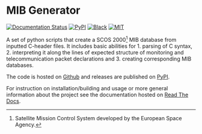 # MIB Generator
[![Documentation Status](https://readthedocs.org/projects/mib-generator/badge/?version=latest)](https://mib-generator.readthedocs.io/en/latest/?badge=latest)
[![PyPI](https://img.shields.io/pypi/v/mib-generator)](https://pypi.org/project/mib-generator)
[![Black](https://img.shields.io/badge/code_style-black-black)](https://github.com/psf/black)
[![MIT](https://img.shields.io/badge/license-MIT-purple)](https://github.com/vachaj11/MIB-Generator/blob/main/LICENSE)

A set of python scripts that create a SCOS 2000[^1] MIB database from inputted C-header files. It includes basic abilities for 1. parsing of C syntax, 2. interpreting it along the lines of expected structure of monitoring and telecommunication packet declarations and 3. creating corresponding MIB databases.

The code is hosted on [Github](https://github.com/vachaj11/MIB-Generator) and releases are published on [PyPI](https://pypi.org/project/mib-generator).

For instruction on installation/building and usage or more general information about the project see the documentation hosted on [Read The Docs](https://mib-generator.readthedocs.io/en/latest/index.html).

[^1]: Satellite Mission Control System developed by the European Space Agency.

